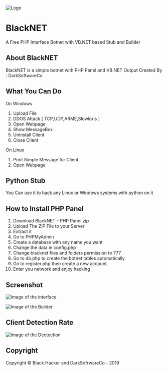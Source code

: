 ![Logo](https://a.top4top.net/p_1104t3ole1.png)

# BlackNET
A Free PHP Interface Botnet with VB.NET based Stub and Builder

## About BlackNET
BlackNET is a simple botnet with PHP Panel and VB.NET Output
Created By : DarkSoftwareCo

## What You Can Do
On Windows
1. Upload File
2. DDOS Attack [ TCP,UDP,ARME,Slowloris ]
3. Open Webpage
4. Show MessageBox
5. Uninstall Client
6. Close Client

On Linux
1. Print Simple Message for Client
2. Open Webpage

## Python Stub
You Can use it to hack any Linux or Windows systems with python on it


## How to Install PHP Panel
1. Download BlackNET - PHP Panel.zip
2. Upload The ZIP File to your Server
3. Extract it
4. Go to PHPMyAdmin
5. Create a database with any name you want
6. Change the data in config.php
7. Change blacknet files and folders permission to 777
8. Go to db.php to create the botnet tables automatically
9. Go to register.php then create a new account
10. Enter you network and enjoy hacking

## Screenshot
![Image of the interface](https://c.top4top.net/p_110481bbz1.png)

![Image of the Builder](https://i.gyazo.com/3aeeb4aab1015b4a6e9c171ad20d21ed.png)

## Client Detection Rate
![Image of the Dectection](https://antiscan.me/images/result/cYi5BmDOwzWU.png)

## Copyright
Copyright © Black.Hacker and DarkSofrwareCo - 2019

